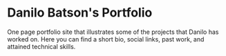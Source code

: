 # Danilo Batson's Portfolio 


One page portfolio site that illustrates some of the projects that Danilo has worked on. Here you can find a short bio, social links, past work, and attained technical skills. 
